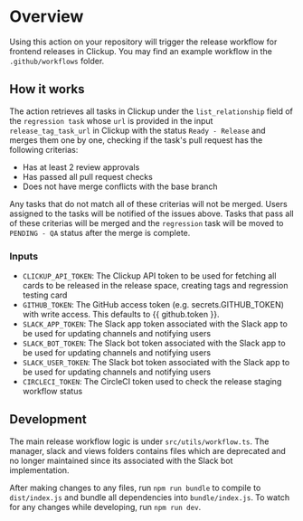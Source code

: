 # Overview

Using this action on your repository will trigger the release workflow for frontend releases in Clickup.
You may find an example workflow in the `.github/workflows` folder.

## How it works

The action retrieves all tasks in Clickup under the `list_relationship` field of the `regression task` whose `url` is provided in the input `release_tag_task_url` in Clickup with the status `Ready - Release` and merges them one by one, checking if the task's pull request has the following criterias:

-   Has at least 2 review approvals
-   Has passed all pull request checks
-   Does not have merge conflicts with the base branch

Any tasks that do not match all of these criterias will not be merged. Users assigned to the tasks will be notified of the issues above. Tasks that pass all of these criterias will be merged and the `regression` task will be moved to `PENDING - QA` status after the merge is complete.

### Inputs

-   `CLICKUP_API_TOKEN`: The Clickup API token to be used for fetching all cards to be released in the release space, creating tags and regression testing card
-   `GITHUB_TOKEN`: The GitHub access token (e.g. secrets.GITHUB_TOKEN) with write access. This defaults to {{ github.token }}.
-   `SLACK_APP_TOKEN`: The Slack app token associated with the Slack app to be used for updating channels and notifying users
-   `SLACK_BOT_TOKEN`: The Slack bot token associated with the Slack app to be used for updating channels and notifying users
-   `SLACK_USER_TOKEN`: The Slack bot token associated with the Slack app to be used for updating channels and notifying users
-   `CIRCLECI_TOKEN`: The CircleCI token used to check the release staging workflow status

## Development

The main release workflow logic is under `src/utils/workflow.ts`. The manager, slack and views folders contains files which are deprecated and no longer maintained since its associated with the Slack bot implementation.

After making changes to any files, run `npm run bundle` to compile to `dist/index.js` and bundle all dependencies into `bundle/index.js`. To watch for any changes while developing, run `npm run dev`.
